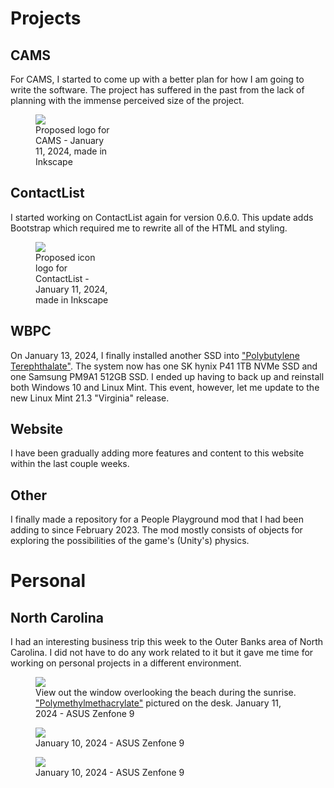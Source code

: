 # Projects

## CAMS
For CAMS, I started to come up with a better plan for how I am going to write the software. The project has suffered in the past from the lack of planning with the immense perceived size of the project.

<figure style="width: 25%">
    <img src="/static/pages/blog/4/cams_logo_jan112024_796x256.png">
    <figcaption>Proposed logo for CAMS - January 11, 2024, made in Inkscape</figcaption>
</figure>

## ContactList
I started working on ContactList again for version 0.6.0. This update adds Bootstrap which required me to rewrite all of the HTML and styling.

<figure style="width: 25%" >
    <img src="/static/pages/blog/4/cl_icon_256x256.png">
    <figcaption>Proposed icon logo for ContactList - January 11, 2024, made in Inkscape</figcaption>
</figure>

## WBPC
On January 13, 2024, I finally installed another SSD into ["Polybutylene Terephthalate"](../../projects/pc_pbt/). The system now has one SK hynix P41 1TB NVMe SSD and one Samsung PM9A1 512GB SSD. I ended up having to back up and reinstall both Windows 10 and Linux Mint. This event, however, let me update to the new Linux Mint 21.3 "Virginia" release. 

## Website
I have been gradually adding more features and content to this website within the last couple weeks.

## Other
I finally made a repository for a People Playground mod that I had been adding to since February 2023. The mod mostly consists of objects for exploring the possibilities of the game's (Unity's) physics.

# Personal

## North Carolina
I had an interesting business trip this week to the Outer Banks area of North Carolina. I did not have to do any work related to it but it gave me time for working on personal projects in a different environment.

<figure>
    <img src="/static/pages/blog/4/obx_2.webp">
    <figcaption>View out the window overlooking the beach during the sunrise. <a href="../../projects/pc_pmma/">"Polymethylmethacrylate"</a> pictured on the desk. January 11, 2024 - ASUS Zenfone 9</figcaption>
</figure>

<figure>
    <img src="/static/pages/blog/4/obx_1.webp">
    <figcaption>January 10, 2024 - ASUS Zenfone 9</figcaption>
</figure>

<figure>
    <img src="/static/pages/blog/4/obx_3.webp">
    <figcaption>January 10, 2024 - ASUS Zenfone 9</figcaption>
</figure>